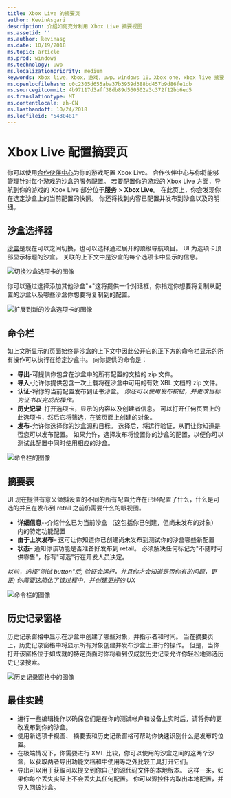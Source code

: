 ```yaml
---
title: Xbox Live 的摘要页
author: KevinAsgari
description: 介绍如何充分利用 Xbox Live 摘要视图
ms.assetid: ''
ms.author: kevinasg
ms.date: 10/19/2018
ms.topic: article
ms.prod: windows
ms.technology: uwp
ms.localizationpriority: medium
keywords: Xbox live，Xbox，游戏，uwp，windows 10，Xbox one，xbox live 摘要，摘要，发布，xbox live 历史记录、 命令栏、 历史记录选项卡、 摘要表
ms.openlocfilehash: c0c2305d655aba37b3959d388bd457b9d86fe1db
ms.sourcegitcommit: 4b97117d3aff38db89d560502a3c372f12bb6ed5
ms.translationtype: MT
ms.contentlocale: zh-CN
ms.lasthandoff: 10/24/2018
ms.locfileid: "5430481"
---
```

# <a name="the-xbox-live-configuration-summary-page"></a>Xbox Live 配置摘要页

你可以使用[合作伙伴中心](https://developer.microsoft.com/dashboard)为你的游戏配置 Xbox Live。 合作伙伴中心与你将能够管理针对每个游戏的沙盒的服务配置。
若要配置你的游戏的 Xbox Live 方面，导航到你的游戏的 Xbox Live 部分位于**服务** > **Xbox Live**。 在此页上，你会发现你在选定沙盒上的当前配置的快照。 你还将找到内容已配置并发布到沙盒以及的明细。

## <a name="sandbox-selector"></a>沙盒选择器

 [沙盒](../../xbox-live-sandboxes.md)是现在可以之间切换，也可以选择通过展开的顶级导航项目。 UI 为选项卡顶部显示标题的沙盒。 关联的上下文中是沙盒的每个选项卡中显示的信息。  

![切换沙盒选项卡的图像](../../images/summary/sandbox-tabs1.gif)

 你可以通过选择添加其他沙盒"+"这将提供一个对话框，你指定你想要将复制从配置的沙盒以及哪些沙盒你想要将复制到的配置。  

 ![扩展到新的沙盒选项卡的图像](../../images/summary/sandbox-tabs2.gif)

## <a name="command-bar"></a>命令栏

如上文所显示的页面始终是沙盒的上下文中因此公开它的正下方的命令栏显示的所有操作可以执行在给定沙盒中。 向你提供的命令是：  

* **导出**-可提供你包含在沙盒中的所有配置的文档的 zip 文件。
* **导入**-允许你提供包含一次上载将在沙盒中可用的有效 XBL 文档的 zip 文件。
* **认证**-将你的当前配置发布到证书沙盒。  *你还可以使用发布按钮，并更改目标为证书以完成此操作。*
* **历史记录**-打开选项卡，显示的内容以及创建者信息。 可以打开任何页面上的此选项卡，然后它将筛选，在该页面上创建的对象。
* **发布**-允许你选择你的沙盒源和目标。 选择后，将运行验证，从而让你知道是否您可以发布配置。 如果允许，选择发布将设置你的沙盒的配置，以便你可以测试此配置中同时使用相应的沙盒。  
  
  
![命令栏的图像](../../images/summary/command-bar.png)  

## <a name="summary-table"></a>摘要表

UI 现在提供有意义倾斜设置的不同的所有配置允许在已经配置了什么，什么是可选的并且在发布到 retail 之前仍需要什么的眼视图。  

* **详细信息**--介绍什么已为当前沙盒 （这包括你已创建，但尚未发布的对象） 内的特定功能配置
* **由于上次发布**– 这可让你知道你已创建尚未发布到测试你的沙盒哪些新配置
* **状态**– 通知你该功能是否准备好发布到 retail。 必须解决任何标记为"不随时可供零售"，标有"可选"行在开发人员决定。

*以前，选择"测试 button"后, 验证会运行，并且你才会知道是否你有的问题，更正; 你需要这简化了该过程中，并创建更好的 UX*  
  
![命令栏的图像](../../images/summary/summary-table.png)  

## <a name="history-pane"></a>历史记录窗格

历史记录窗格中显示在沙盒中创建了哪些对象，并指示者和时间。 当在摘要页上，历史记录窗格中将显示所有对象创建并发布沙盒上进行的操作。 但是，当你打开该窗格位于如成就的特定页面时你将看到仅成就历史记录允许你轻松地筛选历史记录搜索。  

![历史记录窗格中的图像](../../images/summary/history.png)  

## <a name="best-practices"></a>最佳实践

* 进行一些编辑操作以确保它们是在你的测试帐户和设备上实时后，请将你的更改发布到你的沙盒。
* 使用新选项卡视图、 摘要表和历史记录窗格可帮助你快速识别什么是发布的位置。
* 在极端情况下，你需要进行 XML 比较，你可以使用的沙盒之间的这两个沙盒，以获取两者导出功能文档和中使用等之外比较工具打开它们。
* 导出可以用于获取可以提交到你自己的源代码文件的本地版本。 这样一来，如果你每个丢失实际上不会丢失其任何配置。 你可以源控件内取出本地配置，并导入回该沙盒。